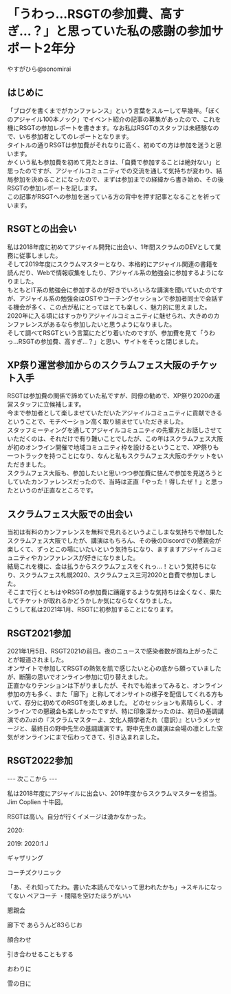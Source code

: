 # 「うわっ…RSGTの参加費、高すぎ…？」と思っていた私の感謝の参加サポート2年分

<div class="flushright">やすがひら@sonomirai</div>

## はじめに

「ブログを書くまでがカンファレンス」という言葉をスルーして早幾年。「ぼくのアジャイル100本ノック」でイベント紹介の記事の募集があったので、これを機にRSGTの参加レポートを書きます。なお私はRSGTのスタッフは未経験なので、いち参加者としてのレポートとなります。  
タイトルの通りRSGTは参加費がそれなりに高く、初めての方は参加を迷うと思います。  
かくいう私も参加費を初めて見たときは、「自費で参加することは絶対ない」と思ったのですが、アジャイルコミュニティでの交流を通して気持ちが変わり、結局参加を決めることになったので、まずは参加までの経緯から書き始め、その後RSGTの参加レポートを記します。  
この記事がRSGTへの参加を迷っている方の背中を押す記事となることを祈っています。

## RSGTとの出会い

私は2018年度に初めてアジャイル開発に出会い、1年間スクラムのDEVとして業務に従事しました。  
そして2019年度にスクラムマスターとなり、本格的にアジャイル関連の書籍を読んだり、Webで情報収集をしたり、アジャイル系の勉強会に参加するようになりました。  
もともとIT系の勉強会に参加するのが好きでいろいろな講演を聞いていたのですが、アジャイル系の勉強会はOSTやコーチングセッションで参加者同士で会話する機会が多く、この点が私にとってはとても楽しく、魅力的に思えました。  
2020年に入る頃にはすっかりアジャイルコミュニティに魅せられ、大きめのカンファレンスがあるなら参加したいと思うようになりました。  
そして調べてRSGTという言葉にたどり着いたのですが、参加費を見て「うわっ…RSGTの参加費、高すぎ…？」と思い、サイトをそっと閉じました。

## XP祭り運営参加からのスクラムフェス大阪のチケット入手

RSGTは参加費の関係で諦めていた私ですが、同僚の勧めで、XP祭り2020の運営スタッフに立候補します。  
今まで参加者として楽しませていただいたアジャイルコミュニティに貢献できるということで、モチベーション高く取り組ませていただきました。  
スタッフミーティングを通してアジャイルコミュニティの先輩方とお話しさせていただくのは、それだけで有り難いことでしたが、この年はスクラムフェス大阪が初のオンライン開催で地域コミュニティ枠を設けるということで、XP祭りも一つトラックを持つことになり、なんと私もスクラムフェス大阪のチケットをいただきました。  
スクラムフェス大阪も、参加したいと思いつつ参加費に怯んで参加を見送ろうとしていたカンファレンスだったので、当時は正直「やった！得したぜ！」と思ったというのが正直なところです。  

## スクラムフェス大阪での出会い

当初は有料のカンファレンスを無料で見れるというよこしまな気持ちで参加したスクラムフェス大阪でしたが、講演はもちろん、その後のDiscordでの懇親会が楽しくて、ずっとこの場にいたいという気持ちになり、ますますアジャイルコミュニティやカンファレンスが好きになりました。  
結局これを機に、金は払うからスクラムフェスをくれっ…！という気持ちになり、スクラムフェス札幌2020、スクラムフェス三河2020と自費で参加しました。  
そこまで行くともはやRSGTの参加費に躊躇するような気持ちは全くなく、果たしてチケットが取れるかどうかしか気にならなくなりました。  
こうして私は2021年1月、RSGTに初参加することになります。

## RSGT2021参加

2021年1月5日、RSGT2021の前日。夜のニュースで感染者数が跳ね上がったことが報道されました。  
オンサイトで参加してRSGTの熱気を肌で感じたいと心の底から願っていましたが、断腸の思いでオンライン参加に切り替えました。  
正直かなりテンションは下がりましたが、それでも始まってみると、オンライン参加の方も多く、また「廊下」と称してオンサイトの様子を配信してくれる方もいて、存分に初めてのRSGTを楽しめました。
どのセッションも素晴らしく、オンラインでの懇親会も楽しかったですが、特に印象深かったのは、初日の基調講演でのZuziの『スクラムマスターよ、文化人類学者たれ（意訳）』というメッセージと、最終日の野中先生の基調講演です。野中先生の講演は会場の凛とした空気がオンラインにまで伝わってきて、引き込まれました。

## RSGT2022参加

--- 次ここから ---

私は2018年度にアジャイルに出会い、2019年度からスクラムマスターを担当。Jim Coplien 十牛図。

RSGTは高い。自分が行くイメージは湧かなかった。

2020: 

2019: 
2020:1 J

ギャザリング

コーチズクリニック

「あ、それ知ってたわ。書いた本読んでないって思われたかも」→スキルになってない
ペアコーチ
・間隔を空けたほうがいい

懇親会

廊下で
あらうんど83らじお

顔合わせ

引き合わせることもする

おわりに

雪の日に
